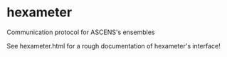 hexameter
=========

Communication protocol for ASCENS's ensembles

See hexameter.html for a rough documentation of hexameter's interface!
